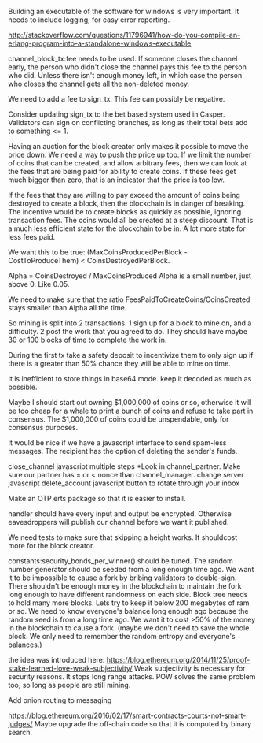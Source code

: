 Building an executable of the software for windows is very important. It needs to include logging, for easy error reporting.

http://stackoverflow.com/questions/11796941/how-do-you-compile-an-erlang-program-into-a-standalone-windows-executable



channel_block_tx:fee needs to be used. If someone closes the channel early, the person who didn't close the channel pays this fee to the person who did. Unless there isn't enough money left, in which case the person who closes the channel gets all the non-deleted money.

We need to add a fee to sign_tx. This fee can possibly be negative.

Consider updating sign_tx to the bet based system used in Casper. Validators can sign on conflicting branches, as long as their total bets add to something <= 1. 

Having an auction for the block creator only makes it possible to move the price down.
We need a way to push the price up too.
If we limit the number of coins that can be created, and allow arbitrary fees, then we can look at the fees that are being paid for ability to create coins. If these fees get much bigger than zero, that is an indicator that the price is too low.

If the fees that they are willing to pay exceed the amount of coins being destroyed to create a block, then the blockchain is in danger of breaking. The incentive would be to create blocks as quickly as possible, ignoring transaction fees. The coins would all be created at a steep discount.
That is a much less efficient state for the blockchain to be in. A lot more state for less fees paid. 

We want this to be true: (MaxCoinsProducedPerBlock - CostToProduceThem) < CoinsDestroyedPerBlock.

Alpha = CoinsDestroyed / MaxCoinsProduced
Alpha is a small number, just above 0. Like 0.05.

We need to make sure that the ratio FeesPaidToCreateCoins/CoinsCreated stays smaller than Alpha all the time.

So mining is split into 2 transactions. 1 sign up for a block to mine on, and a difficulty. 2 post the work that you agreed to do.
They should have maybe 30 or 100 blocks of time to complete the work in.

During the first tx take a safety deposit to incentivize them to only sign up if there is a greater than 50% chance they will be able to mine on time.

It is inefficient to store things in base64 mode. keep it decoded as much as possible.

Maybe I should start out owning $1,000,000 of coins or so, otherwise it will be too cheap for a whale to print a bunch of coins and refuse to take part in consensus. The $1,000,000 of coins could be unspendable, only for consensus purposes.

It would be nice if we have a javascript interface to send spam-less messages. The recipient has the option of deleting the sender's funds.

close_channel javascript multiple steps
*Look in channel_partner. Make sure our partner has = or < nonce than channel_manager.
change server javascript
delete_account javascript
button to rotate through your inbox

Make an OTP erts package so that it is easier to install.

handler should have every input and output be encrypted. Otherwise eavesdroppers will publish our channel before we want it published.

We need tests to make sure that skipping a height works. It shouldcost more for the block creator.

constants:security_bonds_per_winner() should be tuned. The random number generator should be seeded from a long enough time ago.
We want it to be impossible to cause a fork by bribing validators to double-sign. There shouldn't be enough money in the blockchain to maintain the fork long enough to have different randomness on each side.
Block tree needs to hold many more blocks. Lets try to keep it below 200 megabytes of ram or so. We need to know everyone's balance long enough ago because the random seed is from a long time ago. We want it to cost >50% of the money in the blockchain to cause a fork. (maybe we don't need to save the whole block. We only need to remember the random entropy and everyone's balances.)


the idea was introduced here: https://blog.ethereum.org/2014/11/25/proof-stake-learned-love-weak-subjectivity/
Weak subjectivity is necessary for security reasons. It stops long range attacks.
POW solves the same problem too, so long as people are still mining.

Add onion routing to messaging

https://blog.ethereum.org/2016/02/17/smart-contracts-courts-not-smart-judges/
Maybe upgrade the off-chain code so that it is computed by binary search.
